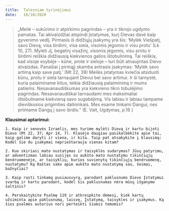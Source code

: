 ```yaml
---
title:  Tolesniam tyrinėjimui
date:   16/10/2020
---
```


> <p></p>
> „Meilė – sukūrimo ir atpirkimo pagrindas – yra ir tikrojo ugdymo pamatas. Tai akivaizdžiai atspindi Įstatymas, kurį Dievas davė kaip gyvenimo vedlį. Pirmasis iš didžiųjų įsakymų yra šis: ‘Mylėk Viešpatį, savo Dievą, visa širdimi, visa siela, visomis jėgomis ir visu protu’ (Lk 10, 27). Mylėti Jį, begalinį visažinį, visomis jėgomis, visu protu ir širdimi reiškia didžiausią kiekvienos galios ištobulinimą. Tai reiškia, kad visoje esybėje – kūne, prote ir sieloje – turi būti atnaujintas Dievo atvaizdas. Panašiai į pirmąjį skamba antrasis įsakymas: ‘Mylėk savo artimą kaip save patį.’ (Mt 22, 39) Meilės įstatymas kviečia atsiduoti kūnu, protu ir siela tarnaujant Dievui bei savo artimui. Ir ši tarnystė, kuria palaiminame kitus, teikia didžiausią palaiminimą ir mums patiems. Nesavanaudiškumas yra kiekvieno tikro tobulėjimo pagrindas. Nesavanaudiškai tarnaudami mes maksimaliai ištobuliname kiekvieną savo sugebėjimą. Vis labiau ir labiau tampame dieviškosios prigimties dalininkais. Mes esame tinkami Dangui, nes priimame Dangų į savo širdis.“ (E. Vait, Ugdymas, p.16 )

**Klausimai aptarimui:**

`1. Kaip ir senovės Izraelis, mes turime mylėti Dievą ir kartu bijoti Dievo (Mt 22, 37; Apr 14, 7). Klasėje daugiau pasikalbėkite apie tai, kaip galime daryti ir viena, ir kita. Taip pat atsakykite į klausimą: Kodėl šie du įsakymai neprieštarauja vienas kitam?`

`2. Kuo skiriasi mato nustatymas ir taisyklės sudarymas? Jūsų patyrimu, ar adventizmas labiau susijęs su aukšto mato nustatymu tikinčiųjų bendruomenėje, ar taisyklių, kurios suvienytų tikinčiųjų bendruomenę, nustatymu? Ką Raštas sako apie aukšto mato nustatymą sau, šeimai, bažnyčiai?`

`3. Kaip rasti tinkamą pusiausvyrą, parodant paklusnumo Dievo Įstatymui svarbą ir kartu parodant, kodėl šis paklusnumas nėra mūsų išganymo šaltinis?`

`4. Perskaitykite Psalmę 119 ir atkreipkite dėmesį, kiek kartų užsiminta apie paklusnumą, laisvę, Įstatymą, taisykles ir įsakymus. Ką šios psalmės autorius nori perteikti šiomis temomis?`